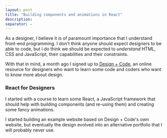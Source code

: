 ```yaml
---
layout: post
title: "Building components and animations in React"
description:
separator: ✏️
---
```


As a designer, I believe it is of paramount importance that I understand front-end programming. I don't think anyone should expect designers to be able to code, but I do think we should be expected to _understand_ HTML, CSS and JavaScript, their capabilities and their constraints.

With that in mind, a month ago I signed up to [Design + Code](https://designcode.io), an online resource for designers who want to learn some code and coders who want to know more about design.

### React for Designers

I started with a course to learn some React, a JavaScript framework that should help with building components (and re-using them) and creating some fancy animations.

I started building an example website based on Design + Code's own website, but eventually the design evolved into an alternative portfolio that I will probably never use.
